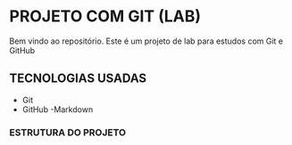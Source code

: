 # PROJETO COM GIT (LAB)

Bem vindo ao repositório. Este é um projeto de lab para estudos com Git e GitHub


## TECNOLOGIAS USADAS
- Git
- GitHub
-Markdown

### ESTRUTURA DO PROJETO


